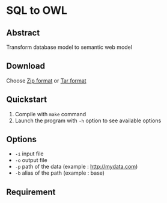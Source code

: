 SQL to OWL
==========

Abstract
--------
Transform database model to semantic web model

Download
--------
Choose [Zip format](https://github.com/yoanncouillec/sql2owl/zipball/master)
or [Tar format](https://github.com/yoanncouillec/sql2owl/tarball/master)

Quickstart
----------
1. Compile with `make` command
2. Launch the program with `-h` option to see available options

Options
-------
- `-i` input file
- `-o` output file
- `-p` path of the data (example : http://mydata.com)
- `-b` alias of the path (example : base)


Requirement
-----------